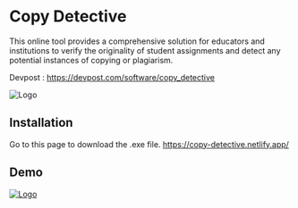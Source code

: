 
# Copy Detective

This online tool provides a comprehensive solution for educators and institutions to verify the originality of student assignments and detect any potential instances of copying or plagiarism.

Devpost : https://devpost.com/software/copy_detective

![Logo](https://events.mlh.io/rails/active_storage/representations/redirect/eyJfcmFpbHMiOnsibWVzc2FnZSI6IkJBaHBBcmtWIiwiZXhwIjpudWxsLCJwdXIiOiJibG9iX2lkIn19--bfb1ca84da2a1fccafcec3fb26baecea7a43f1c1/eyJfcmFpbHMiOnsibWVzc2FnZSI6IkJBaDdCem9MWm05eWJXRjBTU0lJYW5CbkJqb0dSVlE2QzNKbGMybDZaVWtpRGpFeU1EQjROakF3SVFZN0JsUT0iLCJleHAiOm51bGwsInB1ciI6InZhcmlhdGlvbiJ9fQ==--e95a9989726607e7d6ee02cb34a6a4d9a8bf29c1/FPH_HackTheClassroom_social-website-AD-QHD.jpg)



## Installation

Go to this page to download the .exe file.
https://copy-detective.netlify.app/
    
## Demo
[![Logo](https://github.com/trishanu-init/Copy_Detective/assets/85580785/1e38f0df-98fe-4093-aff1-5fb2e485710c)](http://www.youtube.com/watch?v=o9NpB2HWp2k?si=vmzfFSeHcBfmMba_ "Copy _Detective Hack The Classroom by MLH")
